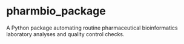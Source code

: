 # pharmbio_package
A Python package automating routine pharmaceutical bioinformatics laboratory analyses and quality control checks.

